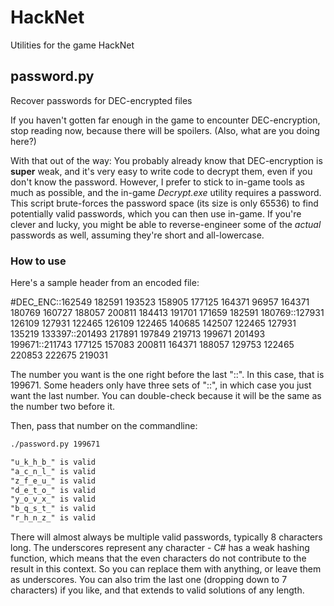 # HackNet
Utilities for the game HackNet

## password.py
Recover passwords for DEC-encrypted files

If you haven't gotten far enough in the game to encounter DEC-encryption, stop reading now,
because there will be spoilers. (Also, what are you doing here?)

With that out of the way: You probably already know that DEC-encryption is __super__ weak,
and it's very easy to write code to decrypt them, even if you don't know the password.
However, I prefer to stick to in-game tools as much as possible, and the in-game _Decrypt.exe_
utility requires a password. This script brute-forces the password space (its size is only 65536)
to find potentially valid passwords, which you can then use in-game. If you're clever and
lucky, you might be able to reverse-engineer some of the _actual_ passwords as well, assuming
they're short and all-lowercase.

### How to use

Here's a sample header from an encoded file:

#DEC_ENC::162549 182591 193523 158905 177125 164371 96957 164371 180769 160727 188057 200811 184413 191701 171659 182591 180769::127931 126109 127931 122465 126109 122465 140685 142507 122465 127931 135219 133397::201493 217891 197849 219713 199671 201493 199671::211743 177125 157083 200811 164371 188057 129753 122465 220853 222675 219031

The number you want is the one right before the last "::". In this case, that is 199671.
Some headers only have three sets of "::", in which case you just want the last number.
You can double-check because it will be the same as the number two before it.

Then, pass that number on the commandline:

```txt
./password.py 199671

"u_k_h_b_" is valid
"a_c_n_l_" is valid
"z_f_e_u_" is valid
"d_e_t_o_" is valid
"y_o_v_x_" is valid
"b_q_s_t_" is valid
"r_h_n_z_" is valid
```

There will almost always be multiple valid passwords, typically 8 characters long.
The underscores represent any character - C# has a weak hashing function, which means that
the even characters do not contribute to the result in this context. So you can replace them
with anything, or leave them as underscores. You can also trim the last one (dropping down
to 7 characters) if you like, and that extends to valid solutions of any length.
